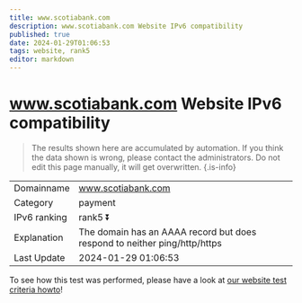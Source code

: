 ```yaml
---
title: www.scotiabank.com
description: www.scotiabank.com Website IPv6 compatibility
published: true
date: 2024-01-29T01:06:53
tags: website, rank5
editor: markdown
---
```


# www.scotiabank.com Website IPv6 compatibility

> The results shown here are accumulated by automation. If you think the data shown is wrong, please contact the administrators. 
> Do not edit this page manually, it will get overwritten.
{.is-info}


|   |   |
| - | - |
| Domainname | www.scotiabank.com
| Category | payment |
| IPv6 ranking | rank5 :arrow_double_down: |
| Explanation | The domain has an AAAA record but does respond to neither ping/http/https |
| Last Update | 2024-01-29 01:06:53 |

To see how this test was performed, please have a look at [our website test criteria howto](/howto/testcriteria/website)!

